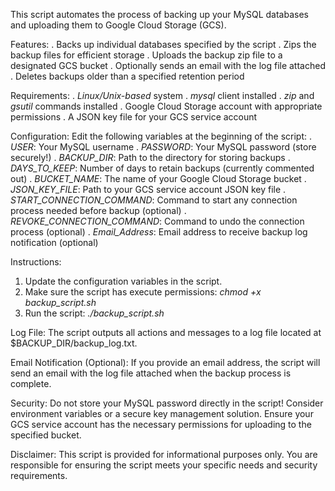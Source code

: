 This script automates the process of backing up your MySQL databases and uploading them to Google Cloud Storage (GCS).

Features:
. Backs up individual databases specified by the script
. Zips the backup files for efficient storage
. Uploads the backup zip file to a designated GCS bucket
. Optionally sends an email with the log file attached
. Deletes backups older than a specified retention period

Requirements:
. *Linux/Unix-based* system
. *mysql* client installed
. *zip* and *gsutil* commands installed
. Google Cloud Storage account with appropriate permissions
. A JSON key file for your GCS service account

Configuration:
Edit the following variables at the beginning of the script:
. *USER*: Your MySQL username
. *PASSWORD*: Your MySQL password (store securely!)
. *BACKUP_DIR*: Path to the directory for storing backups
. *DAYS_TO_KEEP*: Number of days to retain backups (currently commented out)
. *BUCKET_NAME*: The name of your Google Cloud Storage bucket
. *JSON_KEY_FILE*: Path to your GCS service account JSON key file
. *START_CONNECTION_COMMAND*: Command to start any connection process needed before backup (optional)
. *REVOKE_CONNECTION_COMMAND*: Command to undo the connection process (optional)
. *Email_Address*: Email address to receive backup log notification (optional)

Instructions:
1. Update the configuration variables in the script.
2. Make sure the script has execute permissions: *chmod +x backup_script.sh*
3. Run the script: *./backup_script.sh*

Log File:
The script outputs all actions and messages to a log file located at $BACKUP_DIR/backup_log.txt.

Email Notification (Optional):
If you provide an email address, the script will send an email with the log file attached when the backup process is complete.

Security:
Do not store your MySQL password directly in the script! Consider environment variables or a secure key management solution.
Ensure your GCS service account has the necessary permissions for uploading to the specified bucket.

Disclaimer:
This script is provided for informational purposes only. You are responsible for ensuring the script meets your specific needs and security requirements.
